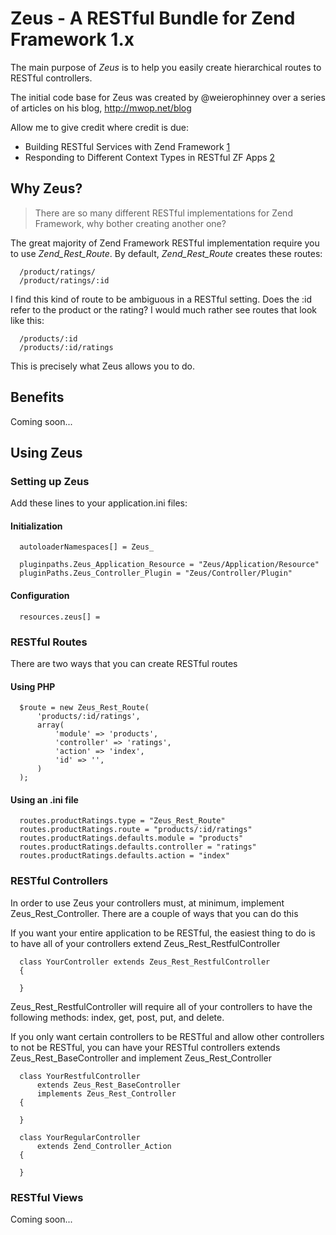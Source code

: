 Zeus - A RESTful Bundle for Zend Framework 1.x
==============================================

The main purpose of *Zeus* is to help you easily create hierarchical 
routes to RESTful controllers.  

The initial code base for Zeus was created by @weierophinney over a 
series of articles on his blog, http://mwop.net/blog  

Allow me to give credit where credit is due:  

* Building RESTful Services with Zend Framework [1]  
* Responding to Different Context Types in RESTful ZF Apps [2]  

 [1]: http://mwop.net/matthew/archives/228-Building-RESTful-Services-with-Zend-Framework.html  
 [2]: http://mwop.net/blog/233-Responding-to-Different-Content-Types-in-RESTful-ZF-Apps  

Why Zeus?
---------

 > There are so many different RESTful implementations for Zend 
 > Framework, why bother creating another one?

The great majority of Zend Framework RESTful implementation require 
you to use *Zend_Rest_Route*. By default, *Zend_Rest_Route* creates
these routes:  

      /product/ratings/  
      /product/ratings/:id  

I find this kind of route to be ambiguous in a RESTful setting. Does 
the :id refer to the product or the rating? I would much rather see
routes that look like this:  

      /products/:id  
      /products/:id/ratings  
 
This is precisely what Zeus allows you to do.   

Benefits
--------

Coming soon...  

Using Zeus
----------

### Setting up Zeus

Add these lines to your application.ini files:  

#### Initialization

      autoloaderNamespaces[] = Zeus_  
      
      pluginpaths.Zeus_Application_Resource = "Zeus/Application/Resource"  
      pluginPaths.Zeus_Controller_Plugin = "Zeus/Controller/Plugin"  

#### Configuration

      resources.zeus[] =  

### RESTful Routes

There are two ways that you can create RESTful routes  

#### Using PHP

      $route = new Zeus_Rest_Route(  
          'products/:id/ratings',  
          array(  
              'module' => 'products',  
              'controller' => 'ratings',  
              'action' => 'index',  
              'id' => '',  
          )  
      );  
    
    
#### Using an .ini file 
 
      routes.productRatings.type = "Zeus_Rest_Route"  
      routes.productRatings.route = "products/:id/ratings"  
      routes.productRatings.defaults.module = "products"  
      routes.productRatings.defaults.controller = "ratings"  
      routes.productRatings.defaults.action = "index"  
    
### RESTful Controllers

In order to use Zeus your controllers must, at minimum, implement 
Zeus_Rest_Controller. There are a couple of ways that you can do this

If you want your entire application to be RESTful, the easiest thing
to do is to have all of your controllers extend 
Zeus_Rest_RestfulController

      class YourController extends Zeus_Rest_RestfulController 
      {
      
      }
      
Zeus_Rest_RestfulController will require all of your controllers to
have the following methods: index, get, post, put, and delete.

If you only want certain controllers to be RESTful and allow other
controllers to not be RESTful, you can have your RESTful controllers
extends Zeus_Rest_BaseController and implement Zeus_Rest_Controller

      class YourRestfulController 
          extends Zeus_Rest_BaseController 
          implements Zeus_Rest_Controller
      {
      
      }
      
      class YourRegularController
          extends Zend_Controller_Action
      {
      
      }
      
### RESTful Views

Coming soon...  

